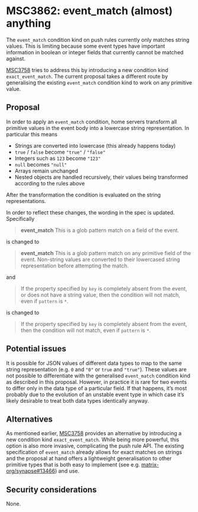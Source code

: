 # MSC3862: event_match (almost) anything

The `event_match` condition kind on push rules currently only matches
string values. This is limiting because some event types have important
information in boolean or integer fields that currently cannot be
matched against.

[MSC3758] tries to address this by introducing a new condition kind
`exact_event_match`. The current proposal takes a different route by
generalising the existing `event_match` condition kind to work on any
primitive value.

## Proposal

In order to apply an `event_match` condition, home servers transform all
primitive values in the event body into a lowercase string
representation. In particular this means

- Strings are converted into lowercase (this already happens today)
- `true` / `false` become `"true"` / `"false"`
- Integers such as `123` become `"123"`
- `null` becomes `"null"`
- Arrays remain unchanged
- Nested objects are handled recursively, their values being transformed
  according to the rules above

After the transformation the condition is evaluated on the string
representations.

In order to reflect these changes, the wording in the spec is updated.
Specifically

> **event_match** This is a glob pattern match on a field of the event.

is changed to

> **event_match** This is a glob pattern match on any primitive field of
> the event. Non-string values are converted to their lowercased string
> representation before attempting the match.

and

> If the property specified by `key` is completely absent from the
> event, or does not have a string value, then the condition will not
> match, even if `pattern` is `*`.

is changed to

> If the property specified by `key` is completely absent from the
> event, then the condition will not match, even if `pattern` is `*`.

## Potential issues

It is possible for JSON values of different data types to map to the
same string representation (e.g. `0` and `"0"` or `true` and `"true"`).
These values are not possible to differentiate with the generalised
`event_match` condition kind as described in this proposal. However, in
practice it is rare for two events to differ only in the data type of a
particular field. If that happens, it’s most probably due to the
evolution of an unstable event type in which case it’s likely desirable
to treat both data types identically anyway.

## Alternatives

As mentioned earlier, [MSC3758] provides an alternative by introducing
a new condition kind `exact_event_match`. While being more powerful,
this option is also more invasive, complicating the push rule API. The
existing specification of `event_match` already allows for exact matches
on strings and the proposal at hand offers a lightweight generalisation
to other primitive types that is both easy to implement (see
e.g. [matrix-org/synapse#13466]) and use.

## Security considerations

None.

  [MSC3758]: https://github.com/matrix-org/matrix-spec-proposals/pull/3758
  [matrix-org/synapse#13466]: https://github.com/matrix-org/synapse/pull/13466
